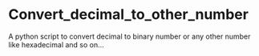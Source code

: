 # Convert_decimal_to_other_number
A python script to convert decimal to binary number or any other number like hexadecimal and so on...
